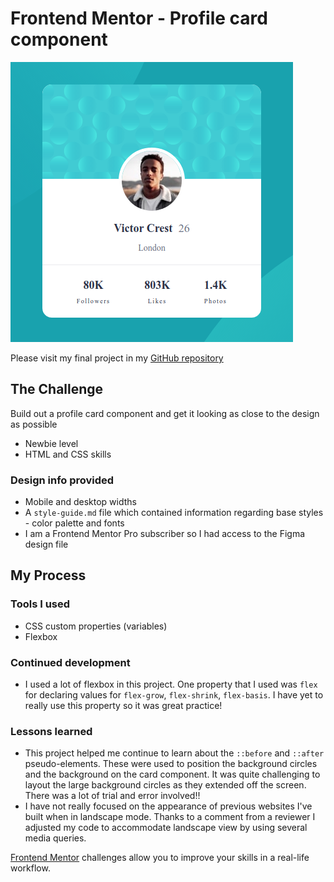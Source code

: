 # Frontend Mentor - Profile card component

![Desktop Screenshot](./design/Screenshot.png)

Please visit my final project in my [GitHub repository](https://jschuh23.github.io/Frontend-Mentor-Projects/Profile-Card-Component/index.html)

## The Challenge

Build out a profile card component and get it looking as close to the design as possible

- Newbie level
- HTML and CSS skills

### Design info provided

- Mobile and desktop widths
- A `style-guide.md` file which contained information regarding base styles - color palette and fonts
- I am a Frontend Mentor Pro subscriber so I had access to the Figma design file

## My Process

### Tools I used

- CSS custom properties (variables)
- Flexbox

### Continued development

- I used a lot of flexbox in this project. One property that I used was `flex` for declaring values for `flex-grow`, `flex-shrink`, `flex-basis`. I have yet to really use this property so it was great practice!

### Lessons learned

- This project helped me continue to learn about the `::before` and `::after` pseudo-elements. These were used to position the background circles and the background on the card component. It was quite challenging to layout the large background circles as they extended off the screen. There was a lot of trial and error involved!!
- I have not really focused on the appearance of previous websites I've built when in landscape mode. Thanks to a comment from a reviewer I adjusted my code to accommodate landscape view by using several media queries.

[Frontend Mentor](https://www.frontendmentor.io) challenges allow you to improve your skills in a real-life workflow.
